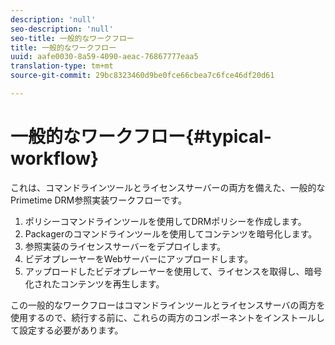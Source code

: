```yaml
---
description: 'null'
seo-description: 'null'
seo-title: 一般的なワークフロー
title: 一般的なワークフロー
uuid: aafe0030-8a59-4090-aeac-76867777eaa5
translation-type: tm+mt
source-git-commit: 29bc8323460d9be0fce66cbea7c6fce46df20d61

---
```



# 一般的なワークフロー{#typical-workflow}

これは、コマンドラインツールとライセンスサーバーの両方を備えた、一般的なPrimetime DRM参照実装ワークフローです。

1. ポリシーコマンドラインツールを使用してDRMポリシーを作成します。
1. Packagerのコマンドラインツールを使用してコンテンツを暗号化します。
1. 参照実装のライセンスサーバーをデプロイします。
1. ビデオプレーヤーをWebサーバーにアップロードします。
1. アップロードしたビデオプレーヤーを使用して、ライセンスを取得し、暗号化されたコンテンツを再生します。

この一般的なワークフローはコマンドラインツールとライセンスサーバの両方を使用するので、続行する前に、これらの両方のコンポーネントをインストールして設定する必要があります。
